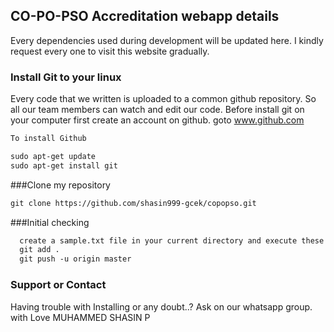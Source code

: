 ## CO-PO-PSO Accreditation webapp details

Every dependencies used during development will be updated here. I kindly request every one to visit this website gradually.

### Install Git to your linux

Every code that we written is uploaded to a common github repository. So all our team members can watch and edit our code.
Before install git on your computer first create an account on github.
goto www.github.com
```markdown
To install Github

sudo apt-get update
sudo apt-get install git
```
###Clone my repository
```markdown
git clone https://github.com/shasin999-gcek/copopso.git
``` 
###Initial checking
```markdown
  create a sample.txt file in your current directory and execute these commands
  git add .
  git push -u origin master
 ``` 

### Support or Contact

Having trouble with Installing or any doubt..?
Ask on our whatsapp group.
with Love MUHAMMED SHASIN P

